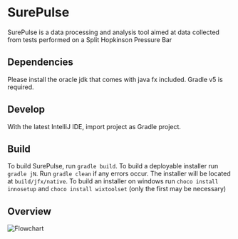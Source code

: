 # SurePulse

SurePulse is a data processing and analysis tool aimed at data collected from tests performed on a Split Hopkinson Pressure Bar
## Dependencies
Please install the oracle jdk that comes with java fx included.
Gradle v5 is required.
## Develop
With the latest IntelliJ IDE, import project as Gradle project.

## Build
To build SurePulse, run ```gradle build```. To build a deployable installer run ```gradle jN```. Run ```gradle clean``` if any errors occur. The installer will be located at ```build/jfx/native```.
To build an installer on windows run ```choco install innosetup``` and ```choco install wixtoolset``` (only the first may be necessary)
## Overview
![Flowchart](DataProcessor/SUREPulseSoftwareFlowChart.png)


